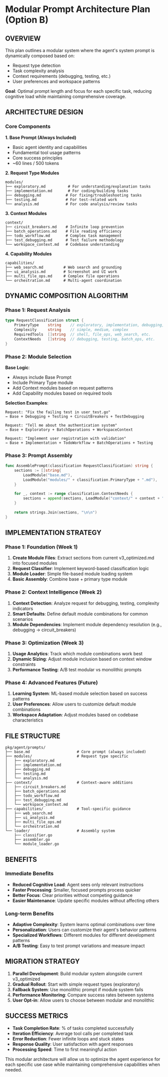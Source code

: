 # Modular Prompt Architecture Plan (Option B)

## OVERVIEW

This plan outlines a modular system where the agent's system prompt is dynamically composed based on:
- Request type detection
- Task complexity analysis  
- Context requirements (debugging, testing, etc.)
- User preferences and workspace patterns

**Goal**: Optimal prompt length and focus for each specific task, reducing cognitive load while maintaining comprehensive coverage.

## ARCHITECTURE DESIGN

### Core Components

**1. Base Prompt (Always Included)**
- Basic agent identity and capabilities
- Fundamental tool usage patterns
- Core success principles
- ~60 lines / 500 tokens

**2. Request Type Modules**
```
modules/
├── exploratory.md          # For understanding/explanation tasks
├── implementation.md       # For coding/building tasks  
├── debugging.md           # For fixing/troubleshooting tasks
├── testing.md             # For test-related work
└── analysis.md            # For code analysis/review tasks
```

**3. Context Modules**  
```
context/
├── circuit_breakers.md    # Infinite loop prevention
├── batch_operations.md    # File reading efficiency  
├── todo_workflow.md       # Complex task management
├── test_debugging.md      # Test failure methodology
└── workspace_context.md   # Codebase understanding
```

**4. Capability Modules**
```
capabilities/
├── web_search.md         # Web search and grounding
├── ui_analysis.md        # Screenshot and UI work
├── multi_file_ops.md     # Complex file operations
└── orchestration.md      # Multi-agent coordination
```

## DYNAMIC COMPOSITION ALGORITHM

### Phase 1: Request Analysis
```go
type RequestClassification struct {
    PrimaryType    string    // exploratory, implementation, debugging, etc.
    Complexity     string    // simple, medium, complex
    RequiredTools  []string  // shell, file_ops, web_search, etc.
    ContextNeeds   []string  // debugging, testing, batch_ops, etc.
}
```

### Phase 2: Module Selection
**Base Logic**:
- Always include Base Prompt
- Include Primary Type module
- Add Context modules based on request patterns
- Add Capability modules based on required tools

**Selection Examples**:
```
Request: "Fix the failing test in user_test.go"
→ Base + Debugging + Testing + CircuitBreakers + TestDebugging

Request: "Tell me about the authentication system"  
→ Base + Exploratory + BatchOperations + WorkspaceContext

Request: "Implement user registration with validation"
→ Base + Implementation + TodoWorkflow + BatchOperations + Testing
```

### Phase 3: Prompt Assembly
```go
func AssemblePrompt(classification RequestClassification) string {
    sections := []string{
        LoadModule("base.md"),
        LoadModule("modules/" + classification.PrimaryType + ".md"),
    }
    
    for _, context := range classification.ContextNeeds {
        sections = append(sections, LoadModule("context/" + context + ".md"))
    }
    
    return strings.Join(sections, "\n\n")
}
```

## IMPLEMENTATION STRATEGY

### Phase 1: Foundation (Week 1)
1. **Create Module Files**: Extract sections from current v3_optimized.md into focused modules
2. **Request Classifier**: Implement keyword-based classification logic
3. **Module Loader**: Simple file-based module loading system
4. **Basic Assembly**: Combine base + primary type module

### Phase 2: Context Intelligence (Week 2)  
1. **Context Detection**: Analyze request for debugging, testing, complexity indicators
2. **Smart Defaults**: Define default module combinations for common scenarios
3. **Module Dependencies**: Implement module dependency resolution (e.g., debugging → circuit_breakers)

### Phase 3: Optimization (Week 3)
1. **Usage Analytics**: Track which module combinations work best
2. **Dynamic Sizing**: Adjust module inclusion based on context window constraints
3. **Performance Testing**: A/B test modular vs monolithic prompts

### Phase 4: Advanced Features (Future)
1. **Learning System**: ML-based module selection based on success patterns
2. **User Preferences**: Allow users to customize default module combinations
3. **Workspace Adaptation**: Adjust modules based on codebase characteristics

## FILE STRUCTURE

```
pkg/agent/prompts/
├── base.md                     # Core prompt (always included)
├── modules/                    # Request type specific
│   ├── exploratory.md
│   ├── implementation.md
│   ├── debugging.md
│   ├── testing.md
│   └── analysis.md
├── context/                    # Context-aware additions
│   ├── circuit_breakers.md
│   ├── batch_operations.md
│   ├── todo_workflow.md
│   ├── test_debugging.md
│   └── workspace_context.md
├── capabilities/               # Tool-specific guidance
│   ├── web_search.md
│   ├── ui_analysis.md
│   ├── multi_file_ops.md
│   └── orchestration.md
└── loader/                     # Assembly system
    ├── classifier.go
    ├── assembler.go
    └── module_loader.go
```

## BENEFITS

### Immediate Benefits
- **Reduced Cognitive Load**: Agent sees only relevant instructions
- **Faster Processing**: Smaller, focused prompts process quicker
- **Better Focus**: Clear priorities without competing guidance
- **Easier Maintenance**: Update specific modules without affecting others

### Long-term Benefits  
- **Adaptive Complexity**: System learns optimal combinations over time
- **Personalization**: Users can customize their agent's behavior patterns
- **Specialized Workflows**: Different modules for different development patterns
- **A/B Testing**: Easy to test prompt variations and measure impact

## MIGRATION STRATEGY

1. **Parallel Development**: Build modular system alongside current v3_optimized
2. **Gradual Rollout**: Start with simple request types (exploratory)
3. **Fallback System**: Use monolithic prompt if module system fails
4. **Performance Monitoring**: Compare success rates between systems
5. **User Opt-in**: Allow users to choose between modular and monolithic

## SUCCESS METRICS

- **Task Completion Rate**: % of tasks completed successfully
- **Iteration Efficiency**: Average tool calls per completed task
- **Error Reduction**: Fewer infinite loops and stuck states  
- **Response Quality**: User satisfaction with agent responses
- **Processing Speed**: Time to first meaningful action

This modular architecture will allow us to optimize the agent experience for each specific use case while maintaining comprehensive capabilities when needed.